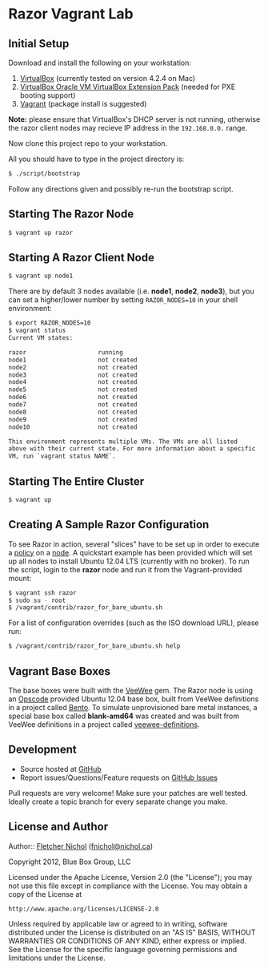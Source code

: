 # Razor Vagrant Lab

## Initial Setup

Download and install the following on your workstation:

1. [VirtualBox][vb_site] (currently tested on version 4.2.4 on Mac)
2. [VirtualBox Oracle VM VirtualBox Extension Pack][vb_site] (needed for
   PXE booting support)
3. [Vagrant][vagrant_site] (package install is suggested)

**Note:** please ensure that VirtualBox's DHCP server is not running,
otherwise the razor client nodes may recieve IP address in the
`192.168.0.0.` range.

Now clone this project repo to your workstation.

All you should have to type in the project directory is:

```sh
$ ./script/bootstrap
```

Follow any directions given and possibly re-run the bootstrap script.

## Starting The Razor Node

```sh
$ vagrant up razor
```

## Starting A Razor Client Node

```sh
$ vagrant up node1
```

There are by default 3 nodes available (i.e. **node1**, **node2**, **node3**),
but you can set a higher/lower number by setting `RAZOR_NODES=10` in your
shell environment:

```sh
$ export RAZOR_NODES=10
$ vagrant status
Current VM states:

razor                    running
node1                    not created
node2                    not created
node3                    not created
node4                    not created
node5                    not created
node6                    not created
node7                    not created
node8                    not created
node9                    not created
node10                   not created

This environment represents multiple VMs. The VMs are all listed
above with their current state. For more information about a specific
VM, run `vagrant status NAME`.
```

## Starting The Entire Cluster

```sh
$ vagrant up
```

## Creating A Sample Razor Configuration

To see Razor in action, several "slices" have to be set up in order to execute
a [policy][policy_wiki] on a [node][node_wiki]. A quickstart example has
been provided which will set up all nodes to install Ubuntu 12.04 LTS
(currently with no broker). To run the script, login to the **razor** node
and run it from the Vagrant-provided mount:

```sh
$ vagrant ssh razor
$ sudo su - root
$ /vagrant/contrib/razor_for_bare_ubuntu.sh
```

For a list of configuration overrides (such as the ISO download URL), please
run:

```sh
$ /vagrant/contrib/razor_for_bare_ubuntu.sh help
```

## Vagrant Base Boxes

The base boxes were built with the [VeeWee][veewee_site] gem. The Razor
node is using an [Opscode][opscode_site] provided Ubuntu 12.04 base box,
built from VeeWee definitions in a project called [Bento][bento_site]. To
simulate unprovisioned bare metal instances, a special base box called
**blank-amd64** was created and was built from VeeWee definitions in a
project called [veewee-definitions][vwd_site].

## Development

* Source hosted at [GitHub][repo]
* Report issues/Questions/Feature requests on [GitHub Issues][issues]

Pull requests are very welcome! Make sure your patches are well tested.
Ideally create a topic branch for every separate change you make.

## <a name="license"></a> License and Author

Author:: [Fletcher Nichol][fnichol] (<fnichol@nichol.ca>)

Copyright 2012, Blue Box Group, LLC

Licensed under the Apache License, Version 2.0 (the "License");
you may not use this file except in compliance with the License.
You may obtain a copy of the License at

    http://www.apache.org/licenses/LICENSE-2.0

Unless required by applicable law or agreed to in writing, software
distributed under the License is distributed on an "AS IS" BASIS,
WITHOUT WARRANTIES OR CONDITIONS OF ANY KIND, either express or implied.
See the License for the specific language governing permissions and
limitations under the License.


[bento_site]:   https://github.com/opscode/bento
[opscode_site]: http://www.opscode.com/
[node_wiki]:    https://github.com/puppetlabs/Razor/wiki/node
[policy_wiki]:  https://github.com/puppetlabs/Razor/wiki/policy
[vb_site]:      https://www.virtualbox.org/wiki/Downloads
[veewee_site]:  https://github.com/jedi4ever/veewee
[vagrant_site]: http://vagrantup.com/
[vwd_site]:     https://github.com/fnichol/veewee-definitions

[fnichol]:      https://github.com/fnichol
[repo]:         http://bluebox.net
[issues]:       http://bluebox.net
